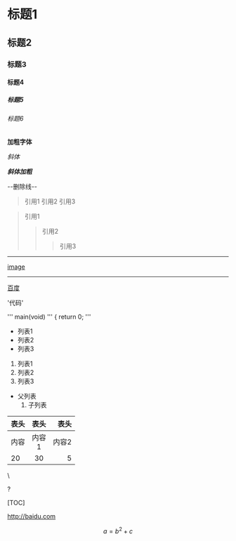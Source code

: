 # 标题1
## 标题2
### 标题3
#### 标题4
##### 标题5
###### 标题6

**加粗字体**

*斜体*

***斜体加粗***

--删除线--

>引用1
>引用2
>引用3

>引用1
>>引用2
>>>引用3

---
[image](svn://svnbucket.com/CUG2018_thw/fpga_cpu/trunk/LOGO天蝎.jpg)
***
[百度](http://baidu.com)

'代码'

''' main(void) '''
{
	return 0;
'''


- 列表1
- 列表2
- 列表3

1. 列表1
2. 列表2
3. 列表3

- 父列表
   1. 子列表

表头|表头|表头
---|:--:|---:
内容|内容<br>1|内容2
20|30|5

\\

\?

[TOC]

<http://baidu.com>



$$ a=b^{2}+c $$

